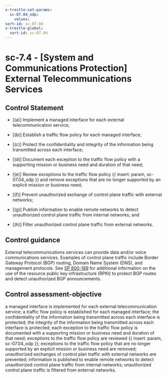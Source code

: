 ```yaml
---
x-trestle-set-params:
  sc-07.04_odp:
    values:
sort-id: sc-07.04
x-trestle-global:
  sort-id: sc-07.04
---
```


# sc-7.4 - \[System and Communications Protection\] External Telecommunications Services

## Control Statement

- \[(a)\] Implement a managed interface for each external telecommunication service;

- \[(b)\] Establish a traffic flow policy for each managed interface;

- \[(c)\] Protect the confidentiality and integrity of the information being transmitted across each interface;

- \[(d)\] Document each exception to the traffic flow policy with a supporting mission or business need and duration of that need;

- \[(e)\] Review exceptions to the traffic flow policy {{ insert: param, sc-07.04_odp }} and remove exceptions that are no longer supported by an explicit mission or business need;

- \[(f)\] Prevent unauthorized exchange of control plane traffic with external networks;

- \[(g)\] Publish information to enable remote networks to detect unauthorized control plane traffic from internal networks; and

- \[(h)\] Filter unauthorized control plane traffic from external networks.

## Control guidance

External telecommunications services can provide data and/or voice communications services. Examples of control plane traffic include Border Gateway Protocol (BGP) routing, Domain Name System (DNS), and management protocols. See [SP 800-189](#f5edfe51-d1f2-422e-9b27-5d0e90b49c72) for additional information on the use of the resource public key infrastructure (RPKI) to protect BGP routes and detect unauthorized BGP announcements.

## Control assessment-objective

a managed interface is implemented for each external telecommunication service;
a traffic flow policy is established for each managed interface;
the confidentiality of the information being transmitted across each interface is protected;
the integrity of the information being transmitted across each interface is protected;
each exception to the traffic flow policy is documented with a supporting mission or business need and duration of that need;
exceptions to the traffic flow policy are reviewed {{ insert: param, sc-07.04_odp }};
exceptions to the traffic flow policy that are no longer supported by an explicit mission or business need are removed;
unauthorized exchanges of control plan traffic with external networks are prevented;
information is published to enable remote networks to detect unauthorized control plane traffic from internal networks;
unauthorized control plane traffic is filtered from external networks.
